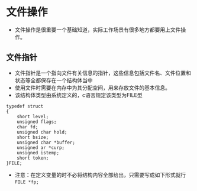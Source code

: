 # 文件操作
* 文件操作是很重要一个基础知道，实际工作场景有很多地方都要用上文件操作。

## 文件指针
* 文件指针是一个指向文件有关信息的指针，这些信息包括文件名、文件位置和状态等全都保存在一个结构体当中
* 使用文件时需要在内存中为其分配空间，用来存放文件的基本信息。
* 该结构体类型由系统定义的，c语言规定该类型为FILE型
```
typedef struct
{
	short level;
	unsigned flags;
	char fd;
	unsigned char hold;
	short bsize;
	unsigned char *buffer;
	unsigned ar *curp;
	unsigned istemp;
	short token;
}FILE;
```

* 注意：在定义变量的时不必将结构内容全部给出，只需要写成如下形式就行
`FILE *fp;`
